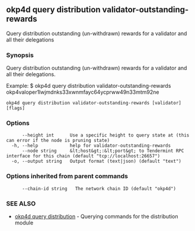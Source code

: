 ## okp4d query distribution validator-outstanding-rewards

Query distribution outstanding (un-withdrawn) rewards for a validator and all their delegations

### Synopsis

Query distribution outstanding (un-withdrawn) rewards for a validator and all their delegations.

Example:
$ okp4d query distribution validator-outstanding-rewards okp4valoper1lwjmdnks33xwnmfayc64ycprww49n33mtm92ne

```
okp4d query distribution validator-outstanding-rewards [validator] [flags]
```

### Options

```
      --height int      Use a specific height to query state at (this can error if the node is pruning state)
  -h, --help            help for validator-outstanding-rewards
      --node string     &lt;host&gt;:&lt;port&gt; to Tendermint RPC interface for this chain (default "tcp://localhost:26657")
  -o, --output string   Output format (text|json) (default "text")
```

### Options inherited from parent commands

```
      --chain-id string   The network chain ID (default "okp4d")
```

### SEE ALSO

* [okp4d query distribution](okp4d_query_distribution.md)	 - Querying commands for the distribution module


